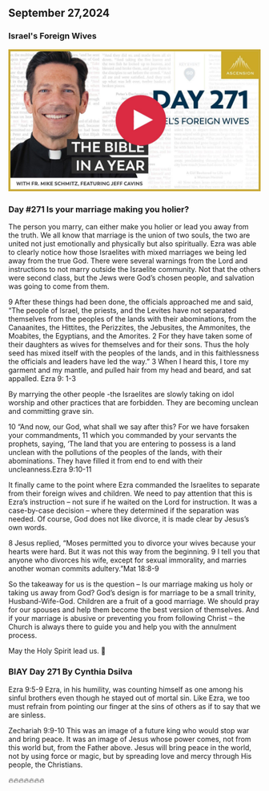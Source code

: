 ## September 27,2024

### Israel's Foreign Wives

[![Israel's Foreign Wives](https://raw.githubusercontent.com/linusjf/BIAY/main/September/jpgs/Day271.jpg)](https://youtu.be/vxEtEDgtKQw "Israel's Foreign Wives")

### Day #271 Is your marriage making you holier?

The person you marry, can either make you holier or lead you away from the truth. We all know that marriage is the union of two souls, the two are united not just emotionally and physically but also spiritually. Ezra was able to clearly notice how those Israelites with mixed marriages we being led away from the true God. There were several warnings from the Lord and instructions to not marry outside the Israelite community. Not that the others were second class, but the Jews were God’s chosen people, and salvation was going to come from them.

9 After these things had been done, the officials approached me and said, “The people of Israel, the priests, and the Levites have not separated themselves from the peoples of the lands with their abominations, from the Canaanites, the Hittites, the Perizzites, the Jebusites, the Ammonites, the Moabites, the Egyptians, and the Amorites. 2 For they have taken some of their daughters as wives for themselves and for their sons. Thus the holy seed has mixed itself with the peoples of the lands, and in this faithlessness the officials and leaders have led the way.” 3 When I heard this, I tore my garment and my mantle, and pulled hair from my head and beard, and sat appalled. Ezra 9: 1-3

By marrying the other people -the Israelites are slowly taking on idol worship and other practices that are forbidden. They are becoming unclean and committing grave sin.

10 “And now, our God, what shall we say after this? For we have forsaken your commandments, 11 which you commanded by your servants the prophets, saying, ‘The land that you are entering to possess is a land unclean with the pollutions of the peoples of the lands, with their abominations. They have filled it from end to end with their uncleanness.Ezra 9:10-11

It finally came to the point where Ezra commanded the Israelites to separate from their foreign wives and children. We need to pay attention that this is Ezra’s instruction – not sure if he waited on the Lord for instruction. It was a case-by-case decision – where they determined if the separation was needed.
Of course, God does not like divorce, it is made clear by Jesus’s own words.

8 Jesus replied, “Moses permitted you to divorce your wives because your hearts were hard. But it was not this way from the beginning. 9 I tell you that anyone who divorces his wife, except for sexual immorality, and marries another woman commits adultery.”Mat 18:8-9

So the takeaway for us is the question – Is our marriage making us holy or taking us away from God?
God’s design is for marriage to be a small trinity, Husband-Wife-God. Children are a fruit of a good marriage. We should pray for our spouses and help them become the best version of themselves. And if your marriage is abusive or preventing you from following Christ – the Church is always there to guide you and help you with the annulment process.

May the Holy Spirit lead us. 🙏

### BIAY Day 271 By Cynthia Dsilva

Ezra 9:5-9
Ezra, in his humility, was counting himself as one among his sinful brothers even though he stayed out of mortal sin.
Like Ezra, we too must refrain from pointing our finger at the sins of others as if to say that we are sinless.

Zechariah 9:9-10
This was an image of a future king who would stop war and bring peace.
It was an image of Jesus whose power comes, not from this world but, from the Father above.  Jesus will bring peace in the world, not by using force or magic, but by spreading love and mercy through His people, the Christians.

🔥🔥🔥🔥🔥🔥🔥
